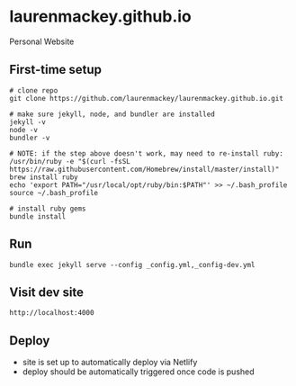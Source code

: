 # laurenmackey.github.io
Personal Website

## First-time setup
```
# clone repo
git clone https://github.com/laurenmackey/laurenmackey.github.io.git

# make sure jekyll, node, and bundler are installed
jekyll -v
node -v
bundler -v

# NOTE: if the step above doesn't work, may need to re-install ruby:
/usr/bin/ruby -e "$(curl -fsSL https://raw.githubusercontent.com/Homebrew/install/master/install)"
brew install ruby
echo 'export PATH="/usr/local/opt/ruby/bin:$PATH"' >> ~/.bash_profile
source ~/.bash_profile

# install ruby gems
bundle install
```
    
## Run
`bundle exec jekyll serve --config _config.yml,_config-dev.yml`

## Visit dev site
`http://localhost:4000`

## Deploy
- site is set up to automatically deploy via Netlify
- deploy should be automatically triggered once code is pushed
